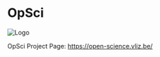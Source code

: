 # OpSci

![Logo](https://open-science.vliz.be/img/vliz-opsci-logo.png)

OpSci Project Page: https://open-science.vliz.be/
